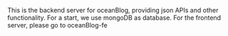 This is the backend server for oceanBlog, providing json APIs and other functionality. 
For a start, we use mongoDB as database. 
For the frontend server, please go to oceanBlog-fe
